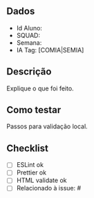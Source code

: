 ## Dados
- Id Aluno: <!-- preencha -->
- SQUAD: <!-- preencha -->
- Semana: <!-- preencha -->
- IA Tag: [COMIA|SEMIA]

## Descrição
Explique o que foi feito.

## Como testar
Passos para validação local.

## Checklist
- [ ] ESLint ok
- [ ] Prettier ok
- [ ] HTML validate ok
- [ ] Relacionado à issue: #<id>
